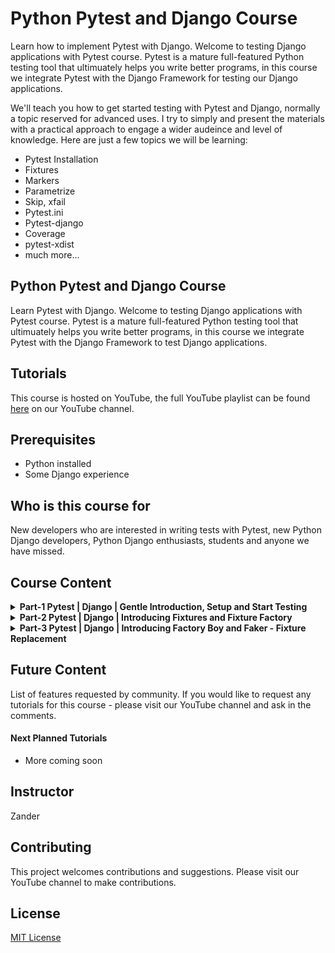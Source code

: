 # Python Pytest and Django Course
Learn how to implement Pytest with Django. Welcome to testing Django applications with Pytest course. Pytest is a mature full-featured Python testing tool that ultimuately helps you write better programs, in this course we integrate Pytest with the Django Framework for testing our Django applications.

We'll teach you how to get started testing with Pytest and Django, normally a topic reserved for advanced uses. I try to simply and present the materials with a practical approach to engage a wider audeince and level of knowledge. Here are just a few topics we will be learning:

* Pytest Installation
* Fixtures
* Markers
* Parametrize
* Skip, xfail
* Pytest.ini
* Pytest-django
* Coverage
* pytest-xdist
* much more...

## Python Pytest and Django Course
Learn Pytest with Django. Welcome to testing Django applications with Pytest course. Pytest is a mature full-featured Python testing tool that ultimuately helps you write better programs, in this course we integrate Pytest with the Django Framework to test Django applications.


## Tutorials
This course is hosted on YouTube, the full YouTube playlist can be found [here](https://youtube.com/playlist?list=PLOLrQ9Pn6caw3ilqDR8_qezp76QuEOlHY) on our YouTube channel.

## Prerequisites
* Python installed
* Some Django experience

## Who is this course for
New developers who are interested in writing tests with Pytest, new Python Django developers, Python Django enthusiasts, students and anyone we have missed.

## Course Content

<details>
<summary><b>Part-1 Pytest | Django | Gentle Introduction, Setup and Start Testing</b>
</summary>
<br>
Pytest is a popular python test automation framework. Here we look at getting started with Pytest and Django. In this tutorial we Start a new Django project then Setup Django-Pytest. At this point we take a look at some simple examples covering topics such as Assert Statements, Running tests
Testing outcomes and Report options. We also take a look at Pytest Marks and look at how to utilise Coverage to identify where tests are needed in our application. 
<br><br>

* Link-to-Tutorial https://youtu.be/LYX6nlECcro

</details>

<details>
<summary><b>Part-2 Pytest | Django | Introducing Fixtures and Fixture Factory</b>
</summary>
<br>
Pytest is a popular python test automation framework. Here we look at getting started with Pytest fixtures with Python Django. In this tutorial we continue to explore Pytest, specifically focusing Pytest fixtures. We build a range of different simple examples using Fixtures, moving to using fixtures external to our test files. The final stage, we build an example of factory as a fixture and showcase the flexibility that if offers in our testing. 
<br><br>

* Link to Tutorial https://youtu.be/s8iPADSichU

</details>

<details>
<summary><b>Part-3 Pytest | Django | Introducing Factory Boy and Faker - Fixture Replacement</b>
</summary>
<br>
Pytest is a popular python test automation framework. Here we look at replacing Pytest fixtures with Factory Boy in a Python Django project. Factory Boy as a fixtures replacement tool, it aims to replace static, hard to maintain fixtures with easy-to-use factories for complex objects. In this tutorial we intergrade Factory boy into our small app and take a look at some of the more common features.
<br><br>

* Link to Tutorial https://youtu.be/qrvqNdCDKjM

</details>

## Future Content
List of features requested by community. If you would like to request any tutorials for this course - please visit our YouTube channel and ask in the comments.

#### Next Planned Tutorials
+ More coming soon

## Instructor
Zander

## Contributing
This project welcomes contributions and suggestions. Please visit our YouTube channel to make contributions.

## License
[MIT License](LICENSE)
